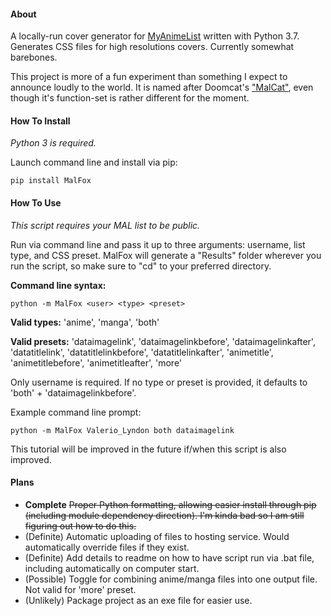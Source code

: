 #### About

A locally-run cover generator for [MyAnimeList](https://myanimelist.net) written with Python 3.7. Generates CSS files for high resolutions covers. Currently somewhat barebones.

This project is more of a fun experiment than something I expect to announce loudly to the world. It is named after Doomcat's ["MalCat"](https://myanimelist.net/forum/?topicid=1533260), even though it's function-set is rather different for the moment.

#### How To Install

*Python 3 is required.*

Launch command line and install via pip:
```
pip install MalFox
```

#### How To Use

*This script requires your MAL list to be public.*

Run via command line and pass it up to three arguments: username, list type, and CSS preset. MalFox will generate a "Results" folder wherever you run the script, so make sure to "cd" to your preferred directory.

**Command line syntax:**
```
python -m MalFox <user> <type> <preset>
```

**Valid types:** 'anime', 'manga', 'both'

**Valid presets:** 'dataimagelink', 'dataimagelinkbefore', 'dataimagelinkafter', 'datatitlelink', 'datatitlelinkbefore', 'datatitlelinkafter', 'animetitle', 'animetitlebefore', 'animetitleafter', 'more'

Only username is required. If no type or preset is provided, it defaults to 'both' + 'dataimagelinkbefore'.

Example command line prompt:
```
python -m MalFox Valerio_Lyndon both dataimagelink
```

This tutorial will be improved in the future if/when this script is also improved.

#### Plans

- **Complete** ~~Proper Python formatting, allowing easier install through pip (including module dependency direction). I'm kinda bad so I am still figuring out how to do this.~~
- (Definite) Automatic uploading of files to hosting service. Would automatically override files if they exist.
- (Definite) Add details to readme on how to have script run via .bat file, including automatically on computer start.
- (Possible) Toggle for combining anime/manga files into one output file. Not valid for 'more' preset.
- (Unlikely) Package project as an exe file for easier use.